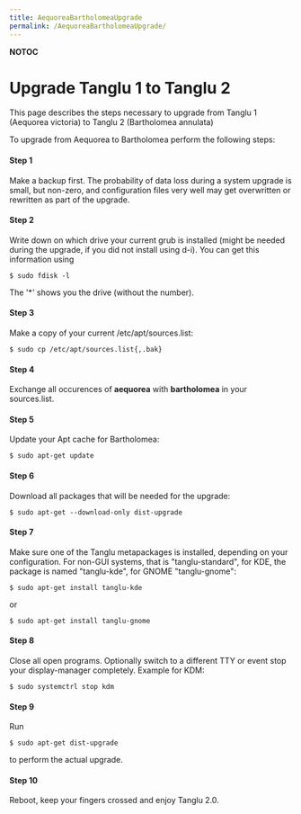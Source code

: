 ```yaml
---
title: AequoreaBartholomeaUpgrade
permalink: /AequoreaBartholomeaUpgrade/
---
```


__NOTOC__

Upgrade Tanglu 1 to Tanglu 2
============================

This page describes the steps necessary to upgrade from Tanglu 1 (Aequorea victoria) to Tanglu 2 (Bartholomea annulata)

To upgrade from Aequorea to Bartholomea perform the following steps:

#### Step 1

Make a backup first. The probability of data loss during a system upgrade is small, but non-zero, and configuration files very well may get overwritten or rewritten as part of the upgrade.

#### Step 2

Write down on which drive your current grub is installed (might be needed during the upgrade, if you did not install using d-i). You can get this information using

    $ sudo fdisk -l

The '\*' shows you the drive (without the number).

#### Step 3

Make a copy of your current /etc/apt/sources.list:

    $ sudo cp /etc/apt/sources.list{,.bak}

#### Step 4

Exchange all occurences of <strong>aequorea</strong> with <strong>bartholomea</strong> in your sources.list.

#### Step 5

Update your Apt cache for Bartholomea:

    $ sudo apt-get update

#### Step 6

Download all packages that will be needed for the upgrade:

    $ sudo apt-get --download-only dist-upgrade

#### Step 7

Make sure one of the Tanglu metapackages is installed, depending on your configuration. For non-GUI systems, that is "tanglu-standard", for KDE, the package is named "tanglu-kde", for GNOME "tanglu-gnome":

    $ sudo apt-get install tanglu-kde

or

    $ sudo apt-get install tanglu-gnome

#### Step 8

Close all open programs. Optionally switch to a different TTY or event stop your display-manager completely. Example for KDM:

    $ sudo systemctrl stop kdm

#### Step 9

Run

    $ sudo apt-get dist-upgrade

to perform the actual upgrade.

#### Step 10

Reboot, keep your fingers crossed and enjoy Tanglu 2.0.